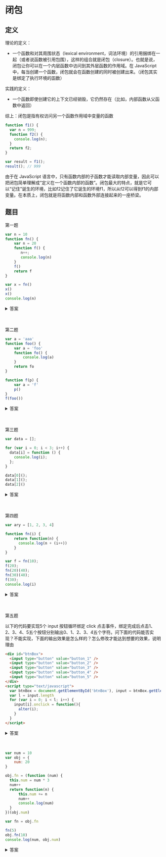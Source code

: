 # 闭包

## 定义

理论的定义：
* 一个函数和对其周围状态（lexical environment，词法环境）的引用捆绑在一起（或者说函数被引用包围），这样的组合就是闭包（closure）。也就是说，闭包让你可以在一个内层函数中访问到其外层函数的作用域。在 JavaScript 中，每当创建一个函数，闭包就会在函数创建的同时被创建出来。（闭包其实是绑定了执行环境的函数）

实践的定义：
* 一个函数即使创建它的上下文已经销毁，它仍然存在（比如，内部函数从父函数中返回）

综上：闭包是指有权访问另一个函数作用域中变量的函数 

```js
function f1() {
  var n = 999;
  function f2() {
    console.log(n);
  }
  return f2;
}

var result = f1();
result(); // 999
```

由于在 JavaScript 语言中，只有函数内部的子函数才能读取内部变量，因此可以把闭包简单理解成“定义在一个函数内部的函数”。闭包最大的特点，就是它可以“记住”诞生的环境，比如f2记住了它诞生的环境f1，所以从f2可以得到f1的内部变量。在本质上，闭包就是将函数内部和函数外部连接起来的一座桥梁。


## 题目

第一题

```js
var n = 10
function fn() {
    var n = 20
    function f() {
       n++;
       console.log(n)
    }
    f()
    return f
}

var x = fn()
x()
x()
console.log(n)
```

<details>
<summary>答案</summary>

```js
var n = 10
function fn() {
    var n = 20
    function f() {
       n++;
       console.log(n)
    }
    f()
    return f
}

var x = fn() // 打印 21 然后 x 被赋值为 f()
x() // 22
x() // 23
console.log(n) // 10
```
</details>
<br><br>

第二题

```js
var a = 'aaa'
function foo() {
    var a = 'foo'
    function fo() {
        console.log(a)
    }
    return fo
}

function f(p) {
    var a = 'f'
    p()
}
f(foo())
```

<details>
<summary>答案</summary>

```js
var a = 'aaa'
function foo() {
    var a = 'foo'
    function fo() {
        console.log(a) // 打印 'foo'
    }
    return fo
}

function f(p) {
    var a = 'f'
    p()
}
f(foo())
```
</details>
<br><br>

第三题

```js
var data = [];

for (var i = 0; i < 3; i++) {
  data[i] = function () {
    console.log(i);
  };
}

data[0]();
data[1]();
data[2]()
```

<details>
<summary>答案</summary>

```js
var data = [];

for (var i = 0; i < 3; i++) {
  data[i] = function () {
    console.log(i);
  };
}

data[0](); // 3
data[1](); // 3
data[2]() // 3
```

使用 IIFE 形成闭包解决上面的问题

```js
var data = [];

for (var i = 0; i < 3; i++) {
    (function(j){
      data[j] = function () {
        console.log(j);
      }
    })(i)
}

data[0]();
data[1]();
data[2]()
```

或者使用 let 块级作用域

```js
var data = [];

for (let i = 0; i < 3; i++) {
  data[i] = function () {
    console.log(i);
  };
}

data[0]();
data[1]();
data[2]()
```
</details>
<br><br>

第四题

```js
var ary = [1, 2, 3, 4]

function fn(i) {
    return function(n) {
      console.log(n + (i++))
    }
}

var f = fn(10);
f(20);
fn(20)(40);
fn(30)(40);
f(30);
console.log(i)
```

<details>
<summary>答案</summary>

```js
var ary = [1, 2, 3, 4]

function fn(i) {
    return function(n) {
      console.log(n + (i++))
    }
}

var f = fn(10);
f(20); // 20 + 10 = 30
fn(20)(40); // 40 + 20 = 60
fn(30)(40); // 40 + 30 = 70
f(30); // 30 + 11 = 41
console.log(i) // Uncaught ReferenceError: i is not defined
```
</details>
<br><br>

第五题

以下的代码要实现5个 input 按钮循环绑定 click 点击事件，绑定完成后点击1、2、3、4、5五个按钮分别输出0、1、2、3、4五个字符。问下面的代码能否实现？不能实现，下面的输出效果是怎么样的？怎么修改才能达到想要的效果，说明理由

```html
<div id="btnBox">
  <input type="button" value="button_1" />
  <input type="button" value="button_2" />
  <input type="button" value="button_3" />
  <input type="button" value="button_4" />
  <input type="button" value="button_5" />
</div>
<script type="text/javascript">
  var btnBox = document.getElementById('btnBox'), input = btnBox.getElementsByTagName('input')
  var l = input.length
  for (var i = 0; i < l; i++) {
    input[i].onclick = function(){
      alter(i);
    }
  }
</script>
```

<details>
<summary>答案</summary>

* 不能实现。点击所有按钮都会 alert 弹出数字 5。

```js
  var btnBox = document.getElementById('btnBox'), input = btnBox.getElementsByTagName('input')
  var l = input.length
  for (var i = 0; i < l; i++) {
    (function (j) {
      input[j].onclick = function(){
        alter(j);
      }
    })(i)
  }
```
</details>
<br><br>


```js
var num = 10 
var obj = {
    num: 20
}

obj.fn = (function (num) {
  this.num = num * 3
  num++
  return function(n) {
      this.num += n
      num++
      console.log(num)
  }
})(obj.num)

var fn = obj.fn

fn(5)
obj.fn(10)
console.log(num, obj.num)
```


<details>
<summary>答案</summary>

```js
  var num = 10 // 60 => 65
  var obj = {
      num: 20 // 30
  }

  obj.fn = (function (num) { // 21 => 22 => 23
    this.num = num * 3
    num++
    return function(n) {
        this.num += n
        num++
        console.log(num)
    }
  })(obj.num)

  var fn = obj.fn

  fn(5) // 22
  obj.fn(10) // 23
  console.log(num, obj.num) // 65 30
```
</details>
<br><br>